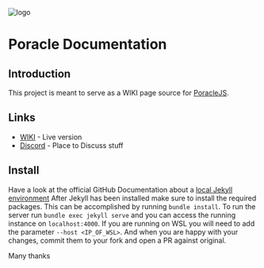 ![logo](https://raw.githubusercontent.com/muckelba/poracleWiki/master/assets/PoracleJSWiki.png)
# Poracle Documentation

## Introduction

This project is meant to serve as a WIKI page source for [PoracleJS](https://github.com/KartulUdus/PoracleJS/).  

## Links

- [WIKI](https://muckelba.github.io/poracleWiki/) - Live version  
- [Discord](https://discord.gg/AathPCp) - Place to Discuss stuff   

## Install

Have a look at the official GitHub Documentation about a [local Jekyll environment](https://docs.github.com/en/free-pro-team@latest/github/working-with-github-pages/testing-your-github-pages-site-locally-with-jekyll)
After Jekyll has been installed make sure to install the required packages. This can be accomplished by running `bundle install`.
To run the server run `bundle exec jekyll serve` and you can access the running instance on `localhost:4000`. If you are running on WSL you will need to add the parameter `--host <IP_OF_WSL>`.
And when you are happy with your changes, commit them to your fork and open a PR against original.  


Many thanks
